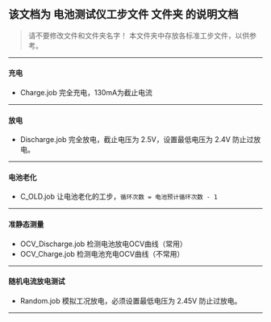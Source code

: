 ## 该文档为 电池测试仪工步文件 文件夹 的说明文档
>请不要修改文件和文件夹名字！
> 本文件夹中存放各标准工步文件，以供参考。

***
#### 充电
- Charge.job   完全充电，130mA为截止电流
***
#### 放电
- Discharge.job   完全放电，截止电压为 2.5V，设置最低电压为 2.4V 防止过放电。
***
#### 电池老化
- C_OLD.job   让电池老化的工步，`循环次数 = 电池预计循环次数 - 1`
***
#### 准静态测量
- OCV_Discharge.job  检测电池放电OCV曲线（常用）
- OCV_Charge.job     检测电池充电OCV曲线（不常用）
***
#### 随机电流放电测试
- Random.job   模拟工况放电，必须设置最低电压为 2.45V 防止过放电。
***

